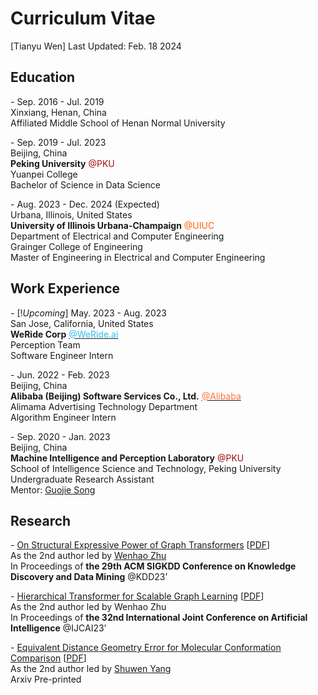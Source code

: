 # Curriculum Vitae

[Tianyu Wen] Last Updated: Feb. 18 2024

## Education
\- Sep. 2016 - Jul. 2019\
Xinxiang, Henan, China\
Affiliated Middle School of Henan Normal University

\- Sep. 2019 - Jul. 2023\
Beijing, China\
**Peking University** <span style="color:#a60f0f">@PKU</span>\
Yuanpei College\
Bachelor of Science in Data Science

\- Aug. 2023 - Dec. 2024 (Expected)\
Urbana, Illinois, United States\
**University of Illinois Urbana-Champaign** <span style="color:#ff6200">@UIUC</span>\
Department of Electrical and Computer Engineering\
Grainger College of Engineering\
Master of Engineering in Electrical and Computer Engineering


## Work Experience
\- [!*Upcoming*] May. 2023 - Aug. 2023\
San Jose, California, United States\
**WeRide Corp** [<span style="color:#31bceb">@WeRide.ai</span>](https://www.weride.ai/)\
Perception Team\
Software Engineer Intern

\- Jun. 2022 - Feb. 2023\
Beijing, China\
**Alibaba (Beijing) Software Services Co., Ltd.** [<span style="color:#ff7438">@Alibaba</span>](https://www.alibabagroup.com/en-US/)\
Alimama Advertising Technology Department\
Algorithm Engineer Intern

\- Sep. 2020 - Jan. 2023\
Beijing, China\
**Machine Intelligence and Perception Laboratory** <span style="color:#a60f0f">@PKU</span>\
School of Intelligence Science and Technology, Peking University\
Undergraduate Research Assistant\
Mentor: [Guojie Song](https://scholar.google.com.hk/citations?user=a832IIMAAAAJ&hl=en)

## Research
\- [On Structural Expressive Power of Graph Transformers](https://dl.acm.org/doi/10.1145/3580305.3599451) [[PDF](https://dl.acm.org/doi/pdf/10.1145/3580305.3599451)]\
As the 2nd author led by [Wenhao Zhu](https://scholar.google.com/citations?hl=en&user=ImQQVygAAAAJ)\
In Proceedings of **the 29th ACM SIGKDD Conference on Knowledge Discovery and Data Mining** @KDD23’

\- [Hierarchical Transformer for Scalable Graph Learning](https://www.ijcai.org/proceedings/2023/523) [[PDF](https://www.ijcai.org/proceedings/2023/0523.pdf)]\
As the 2nd author led by Wenhao Zhu\
In Proceedings of **the 32nd International Joint Conference on Artificial Intelligence** @IJCAI23’

\- [Equivalent Distance Geometry Error for Molecular Conformation Comparison](https://arxiv.org/abs/2201.08714) [[PDF](https://arxiv.org/pdf/2201.08714.pdf)]\
As the 2nd author led by [Shuwen Yang](https://scholar.google.com/citations?hl=en&user=mGpZECcAAAAJ)\
Arxiv Pre-printed